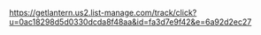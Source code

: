 https://getlantern.us2.list-manage.com/track/click?u=0ac18298d5d0330dcda8f48aa&id=fa3d7e9f42&e=6a92d2ec27
